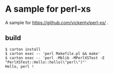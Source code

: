 # A sample for perl-xs

A sample for https://github.com/vickenty/perl-xs/ .

## build

```
$ carton install
$ carton exec -- 'perl Makefile.pl && make'
$ carton exec -- 'perl -Mblib -MPerlXSTest -E "PerlXSTest::Hello::hello(\"perl\")"'
Hello, perl !
```
